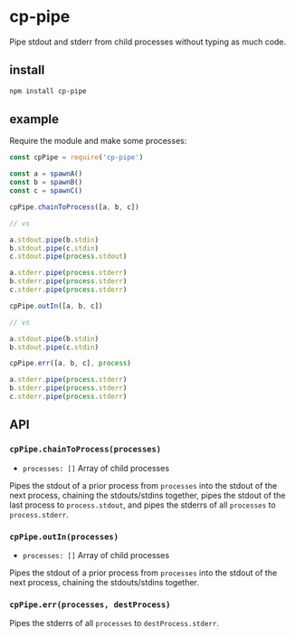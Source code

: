 # cp-pipe

Pipe stdout and stderr from child processes without typing as much code.

## install

```sh
npm install cp-pipe
```

## example

Require the module and make some processes:

```js
const cpPipe = require('cp-pipe')

const a = spawnA()
const b = spawnB()
const c = spawnC()
```

```js
cpPipe.chainToProcess([a, b, c])

// vs

a.stdout.pipe(b.stdin)
b.stdout.pipe(c.stdin)
c.stdout.pipe(process.stdout)

a.stderr.pipe(process.stderr)
b.stderr.pipe(process.stderr)
c.stderr.pipe(process.stderr)
```

```js
cpPipe.outIn([a, b, c])

// vs

a.stdout.pipe(b.stdin)
b.stdout.pipe(c.stdin)
```

```js
cpPipe.err([a, b, c], process)

a.stderr.pipe(process.stderr)
b.stderr.pipe(process.stderr)
c.stderr.pipe(process.stderr)
```

## API

### `cpPipe.chainToProcess(processes)`

- `processes: []` Array of child processes

Pipes the stdout of a prior process from `processes` into the stdout of the next process, chaining the stdouts/stdins together, pipes the stdout of the last process to `process.stdout`, and pipes the stderrs of all `processes` to `process.stderr`.

### `cpPipe.outIn(processes)`

- `processes: []` Array of child processes

Pipes the stdout of a prior process from `processes` into the stdout of the next process, chaining the stdouts/stdins together.

### `cpPipe.err(processes, destProcess)`

Pipes the stderrs of all `processes` to `destProcess.stderr`.

